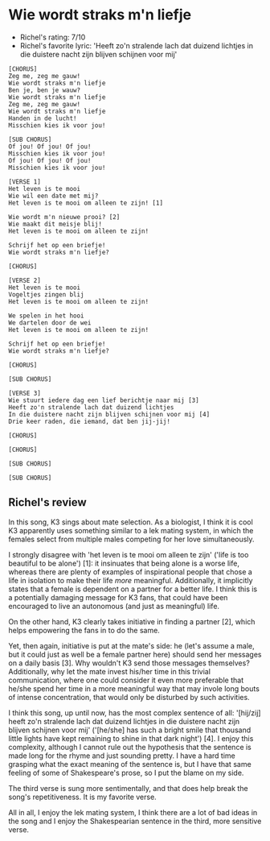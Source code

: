 # Wie wordt straks m'n liefje

 * Richel's rating: 7/10
 * Richel's  favorite lyric: 'Heeft zo'n stralende lach dat duizend lichtjes in die duistere nacht zijn blijven schijnen voor mij'

```
[CHORUS]
Zeg me, zeg me gauw!
Wie wordt straks m'n liefje
Ben je, ben je wauw?
Wie wordt straks m'n liefje
Zeg me, zeg me gauw!
Wie wordt straks m'n liefje
Handen in de lucht!
Misschien kies ik voor jou!

[SUB CHORUS]
Of jou! Of jou! Of jou!
Misschien kies ik voor jou!
Of jou! Of jou! Of jou!
Misschien kies ik voor jou!

[VERSE 1]
Het leven is te mooi
Wie wil een date met mij?
Het leven is te mooi om alleen te zijn! [1]

Wie wordt m'n nieuwe prooi? [2]
Wie maakt dit meisje blij!
Het leven is te mooi om alleen te zijn!

Schrijf het op een briefje!
Wie wordt straks m'n liefje?

[CHORUS]

[VERSE 2]
Het leven is te mooi
Vogeltjes zingen blij
Het leven is te mooi om alleen te zijn!

We spelen in het hooi
We dartelen door de wei
Het leven is te mooi om alleen te zijn!

Schrijf het op een briefje!
Wie wordt straks m'n liefje?

[CHORUS]

[SUB CHORUS]

[VERSE 3]
Wie stuurt iedere dag een lief berichtje naar mij [3]
Heeft zo'n stralende lach dat duizend lichtjes
In die duistere nacht zijn blijven schijnen voor mij [4]
Drie keer raden, die iemand, dat ben jij-jij!

[CHORUS]

[CHORUS]

[SUB CHORUS]

[SUB CHORUS]
```

## Richel's review

In this song, K3 sings about mate selection. As a biologist, I think
it is cool K3 apparently uses something similar to a lek mating system, 
in which the females select from multiple males competing for
her love simultaneously.

I strongly disagree with 'het leven is te mooi om alleen te zijn' ('life is
too beautiful to be alone') [1]: it insinuates that being alone is a
worse life, whereas there are plenty of examples of inspirational
people that chose a life in isolation to make their life *more*
meaningful. Additionally, it implicitly states that a female is dependent
on a partner for a better life. I think this is a potentially damaging
message for K3 fans, that could have been encouraged to live an 
autonomous (and just as meaningful) life.

On the other hand, K3 clearly takes initiative in finding a 
partner [2], which helps empowering the fans in to do the same.

Yet, then again, initiative is put at the mate's side: he (let's
assume a male, but it could just as well be a female partner here)
should send her messages on a daily basis [3]. Why wouldn't K3 
send those messages themselves? Additionally, why let the mate
invest his/her time in this trivial communication, where one could
consider it even more preferable that he/she spend her time
in a more meaningful way that may invole long bouts of intense
concentration, that would only be disturbed by such activities. 

I think this song, up until now, has the most complex sentence of all:
'[hij/zij] heeft zo'n stralende lach dat duizend lichtjes
in die duistere nacht zijn blijven schijnen voor mij' ('[he/she]
has such a bright smile that thousand little lights have kept
remaining to shine in that dark night') [4]. I enjoy this complexity,
although I cannot rule out the hypothesis that the sentence is made
long for the rhyme and just sounding pretty. I have a hard time
grasping what the exact meaning of the sentence is, but I
have that same feeling of some of Shakespeare's prose, 
so I put the blame on my side.

The third verse is sung more sentimentally, and that does help
break the song's repetitiveness. It is my favorite verse.

All in all, I enjoy the lek mating system, I think there are
a lot of bad ideas in the song 
and I enjoy the Shakespearian sentence in the
third, more sensitive verse. 
